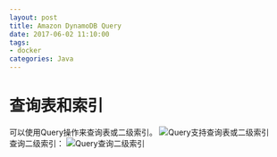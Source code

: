 ```yaml
---
layout: post
title: Amazon DynamoDB Query
date: 2017-06-02 11:10:00
tags:
- docker
categories: Java
---
```


# 查询表和索引
可以使用Query操作来查询表或二级索引。
![Query支持查询表或二级索引](http://ohaq3i4w3.bkt.clouddn.com/dynamodb-query-001.png)    
查询二级索引：
![Query查询二级索引](http://ohaq3i4w3.bkt.clouddn.com/dynamodb-query-002.png)    
